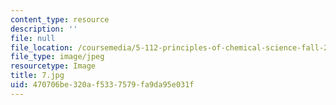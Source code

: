 ```yaml
---
content_type: resource
description: ''
file: null
file_location: /coursemedia/5-112-principles-of-chemical-science-fall-2005/470706be320af5337579fa9da95e031f_7.jpg
file_type: image/jpeg
resourcetype: Image
title: 7.jpg
uid: 470706be-320a-f533-7579-fa9da95e031f
---
```

